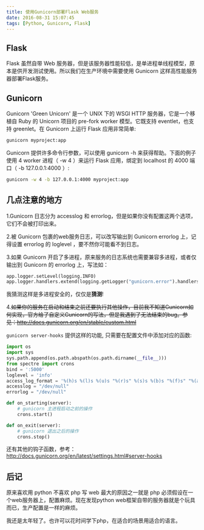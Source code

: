 ```yaml
---
title: 使用Gunicorn部署Flask Web服务
date: 2016-08-31 15:07:45
tags: [Python, Gunicorn, Flask]
---
```


## Flask

Flask 虽然自带 Web 服务器，但是该服务器性能较低，是单进程单线程模型，原本是供开发测试使用。所以我们在生产环境中需要使用 Gunicorn 这样高性能服务器部署Flask服务。<!--more-->

## Gunicorn

Gunicorn 'Green Unicorn' 是一个 UNIX 下的 WSGI HTTP 服务器，它是一个移植自 Ruby 的 Unicorn 项目的 pre-fork worker 模型。它既支持 eventlet，也支持 greenlet。在 Gunicorn 上运行 Flask 应用非常简单:

```bash
gunicorn myproject:app
```

Gunicorn 提供许多命令行参数，可以使用 gunicorn -h 来获得帮助。下面的例子 使用 4 worker 进程（ -w 4 ）来运行 Flask 应用，绑定到 localhost 的 4000 端口（ -b 127.0.0.1:4000 ）:

```bash
gunicorn -w 4 -b 127.0.0.1:4000 myproject:app
```

## 几点注意的地方

1.Gunicorn 日志分为 accesslog 和 errorlog，但是如果你没有配置这两个选项，它们不会被打印出来。

2.被 Gunicorn 包裹的web服务日志，可以改写输出到 Gunicorn errorlog 上，记得设置 errorlog 的 loglevel ，要不然你可能看不到日志。

3.如果 Gunicorn 开启了多进程，原来服务的日志系统也需要兼容多进程，或者仅输出到 Gunicorn 的 errorlog 上，写法如：

```python
app.logger.setLevel(logging.INFO)
app.logger.handlers.extend(logging.getLogger("gunicorn.error").handlers)
```

我猜测这样是多进程安全的，仅仅是**猜测**!

4.~~如果你的服务在启动和结束之前还要执行其他操作，目前我不知道Gunicorn如何实现，官方给了自定义Gunicorn的写法，但是我遇到了无法结束的bug。参见：http://docs.gunicorn.org/en/stable/custom.html~~

`gunicorn server-hooks` 提供这样的功能, 只需要在配置文件中添加对应的函数:

```python
import os
import sys
sys.path.append(os.path.abspath(os.path.dirname(__file__)))
from spectre import crons
bind = ':5000'
loglevel = 'info'
access_log_format = '%(h)s %(l)s %(u)s "%(r)s" %(s)s %(b)s "%(f)s" "%(a)s"'
accesslog = "/dev/null"
errorlog = "/dev/null"

def on_starting(server):
    # gunicorn 主进程启动之前的操作
    crons.start()

def on_exit(server):
    # gunicorn 退出之后的操作
    crons.stop()
```

还有其他的钩子函数，参考：http://docs.gunicorn.org/en/latest/settings.html#server-hooks

## 后记

原来喜欢用 python 不喜欢 php 写 web 最大的原因之一就是 php 必须假设在一个web服务器上，配置麻烦。现在发现python web框架自带的服务器就是个玩具而已，生产配置是一样的麻烦。

我还是太年轻了。也许可以花时间学下php，在适合的场景用适合的语言。